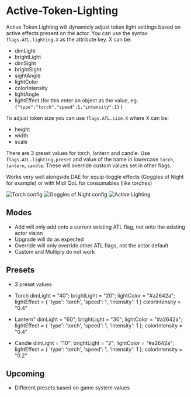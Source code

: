 # Active-Token-Lighting


Active Token Lighting will dynamicly adjust token light settings based on active effects present on the actor. 
You can use the syntax `flags.ATL.lighting.X` as the attribute key. 
X can be:
- dimLight
- brightLight
- dimSight
- brightSight
- sightAngle
- lightColor
- colorIntensity
- lightAngle
- lightEffect (for this enter an object as the value, eg. `{"type":"torch","speed":1,"intensity":1}` )

To adjust token size you can use `flags.ATL.size.X` where X can be:
- height
- width
- scale

There are 3 preset values for torch, lantern and candle. Use `flags.ATL.lighting.preset` and value of the name in lowercase `torch`, `lantern`, `candle`. These will override custom values set in other flags.

Works very well alongside DAE for equip-toggle effects (Goggles of Night for example) or with Midi QoL for consumables (like torches)

![Torch config](https://github.com/kandashi/Active-Token-Lighting/blob/main/Images/Torch%20config.PNG)
![Goggles of Night config](https://github.com/kandashi/Active-Token-Lighting/blob/main/Images/Goggles%20of%20Night%20config.PNG)
![Active Lighting](https://github.com/kandashi/Active-Token-Lighting/blob/main/Images/Active%20Token%20Lighting.gif?raw=true)

## Modes
- Add will only add onto a current existing ATL flag, not onto the existing actor vision
- Upgrade will do as expected
- Override will only override other ATL flags, not the actor default
- Custom and Multiply do not work


## Presets
- 3 preset values 
-  Torch
            dimLight = "40";
            brightLight = "20";
            lightColor = "#a2642a";
            lightEffect = {
                'type': 'torch',
                'speed': 1,
                'intensity': 1
            }
            colorIntensity = "0.4"

- Lantern"
            dimLight = "60";
            brightLight = "30";
            lightColor = "#a2642a";
            lightEffect = {
                'type': 'torch',
                'speed': 1,
                'intensity': 1
            };
            colorIntensity = "0.4"
        
- Candle
            dimLight = "10";
            brightLight = "2";
            lightColor = "#a2642a";
            lightEffect = {
                'type': 'torch',
                'speed': 1,
                'intensity': 1
            };
            colorIntensity = "0.2"


## Upcoming
- Different presets based on game system values